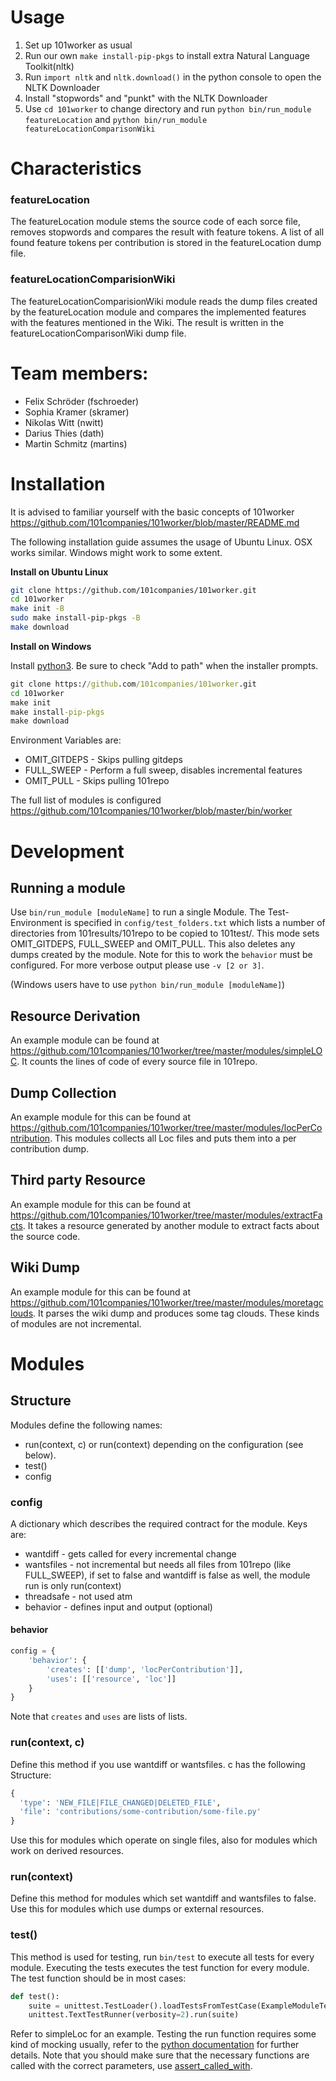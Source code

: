 # Usage

1. Set up 101worker as usual
2. Run our own ```make install-pip-pkgs``` to install extra Natural Language Toolkit(nltk)
3. Run ```import nltk``` and ```nltk.download()``` in the python console to open the NLTK Downloader
4. Install "stopwords" and "punkt" with the NLTK Downloader 
5. Use ```cd 101worker``` to change directory and run ```python bin/run_module featureLocation``` and ```python bin/run_module featureLocationComparisonWiki```

# Characteristics

### featureLocation

The featureLocation module stems the source code of each sorce file, removes stopwords and compares the result with feature tokens. A list of all found feature tokens per contribution is stored in the featureLocation dump file.

### featureLocationComparisionWiki

The featureLocationComparisionWiki module reads the dump files created by the featureLocation module and compares the implemented features with the features mentioned in the Wiki. The result is written in the featureLocationComparisonWiki dump file.

# Team members:
- Felix Schröder (fschroeder)
- Sophia Kramer (skramer)
- Nikolas Witt (nwitt)
- Darius Thies (dath)
- Martin Schmitz (martins)

# Installation

It is advised to familiar yourself with the basic concepts of 101worker
https://github.com/101companies/101worker/blob/master/README.md

The following installation guide assumes the usage of Ubuntu Linux.
OSX works similar.
Windows might work to some extent.

**Install on Ubuntu Linux**

```bash
git clone https://github.com/101companies/101worker.git
cd 101worker
make init -B
sudo make install-pip-pkgs -B
make download
```

**Install on Windows**

Install [python3](https://www.python.org/downloads/release/python-351/). Be sure to check "Add to path" when the installer prompts.

```cmd
git clone https://github.com/101companies/101worker.git
cd 101worker
make init
make install-pip-pkgs
make download
```

Environment Variables are:

* OMIT_GITDEPS - Skips pulling gitdeps
* FULL_SWEEP - Perform a full sweep, disables incremental features
* OMIT_PULL - Skips pulling 101repo

The full list of modules is configured
https://github.com/101companies/101worker/blob/master/bin/worker

# Development

## Running a module
Use `bin/run_module [moduleName]` to run a single Module. The Test-Environment
is specified in `config/test_folders.txt` which lists a number of directories
from 101results/101repo to be copied to 101test/. This mode sets OMIT_GITDEPS,
FULL_SWEEP and OMIT_PULL. This also deletes any dumps created by the module.
Note for this to work the `behavior` must be configured. For more verbose output
please use `-v [2 or 3]`.

(Windows users have to use `python bin/run_module [moduleName]`)

## Resource Derivation

An example module can be found at https://github.com/101companies/101worker/tree/master/modules/simpleLOC.
It counts the lines of code of every source file in 101repo.

## Dump Collection

An example module for this can be found at https://github.com/101companies/101worker/tree/master/modules/locPerContribution. This modules collects all Loc files and puts them into a per contribution dump.

## Third party Resource
An example module for this can be found at
https://github.com/101companies/101worker/tree/master/modules/extractFacts.
It takes a resource generated by another module to extract facts about the
source code.

## Wiki Dump
An example module for this can be found at
https://github.com/101companies/101worker/tree/master/modules/moretagclouds.
It parses the wiki dump and produces some tag clouds. These kinds of modules
are not incremental.

# Modules

## Structure

Modules define the following names:

* run(context, c) or run(context) depending on the configuration (see below).
* test()
* config

### config

A dictionary which describes the required contract for the module. Keys are:
* wantdiff   - gets called for every incremental change
* wantsfiles - not incremental but needs all files from 101repo (like FULL_SWEEP), if set to false and wantdiff is false as well, the module run is only run(context)
* threadsafe - not used atm
* behavior - defines input and output (optional)

#### behavior

```python
config = {
    'behavior': {
        'creates': [['dump', 'locPerContribution']],
        'uses': [['resource', 'loc']]
    }
}
```
Note that `creates` and `uses` are lists of lists.

### run(context, c)

Define this method if you use wantdiff or wantsfiles. c has the following Structure:
```python
{
  'type': 'NEW_FILE|FILE_CHANGED|DELETED_FILE',
  'file': 'contributions/some-contribution/some-file.py'
}
```
Use this for modules which operate on single files, also for modules which work on derived resources.

### run(context)

Define this method for modules which set wantdiff and wantsfiles to false.
Use this for modules which use dumps or external resources.

### test()

This method is used for testing, run `bin/test` to execute all tests for every module. Executing the tests executes the test function for every module. The test function should be in most cases:

```python
def test():
    suite = unittest.TestLoader().loadTestsFromTestCase(ExampleModuleTest)
    unittest.TextTestRunner(verbosity=2).run(suite)
```

Refer to simpleLoc for an example. Testing the run function requires some kind of mocking usually, refer to the [python documentation](https://docs.python.org/3/library/unittest.mock.html) for further details. Note that you should make sure that the necessary functions are called with the correct parameters, use [assert_called_with](https://docs.python.org/3/library/unittest.mock.html#unittest.mock.Mock.assert_called_with).
